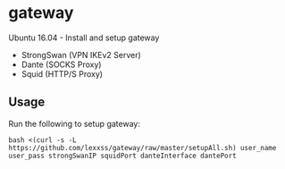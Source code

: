 # gateway

Ubuntu 16.04 - Install and setup gateway

* StrongSwan (VPN IKEv2 Server)
* Dante (SOCKS Proxy)
* Squid (HTTP/S Proxy)

## Usage

Run the following to setup gateway:

```
bash <(curl -s -L https://github.com/lexxss/gateway/raw/master/setupAll.sh) user_name user_pass strongSwanIP squidPort danteInterface dantePort
```
